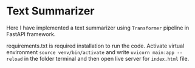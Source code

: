 # Text Summarizer

Here I have implemented a text summarizer using `Transformer` pipeline in FastAPI framework.

requirements.txt is required installation to run the code. Activate virtual environment `source venv/bin/activate` and write `uvicorn main:app --reload` in the folder terminal and then open live server for `index.html` file.
